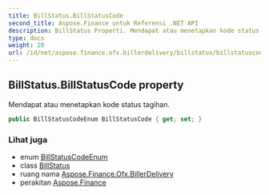 ```yaml
---
title: BillStatus.BillStatusCode
second_title: Aspose.Finance untuk Referensi .NET API
description: BillStatus Properti. Mendapat atau menetapkan kode status tagihan.
type: docs
weight: 20
url: /id/net/aspose.finance.ofx.billerdelivery/billstatus/billstatuscode/
---
```

## BillStatus.BillStatusCode property

Mendapat atau menetapkan kode status tagihan.

```csharp
public BillStatusCodeEnum BillStatusCode { get; set; }
```

### Lihat juga

* enum [BillStatusCodeEnum](../../billstatuscodeenum/)
* class [BillStatus](../)
* ruang nama [Aspose.Finance.Ofx.BillerDelivery](../../billstatus/)
* perakitan [Aspose.Finance](../../../)


